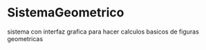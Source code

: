 # SistemaGeometrico
sistema con interfaz grafica para hacer calculos basicos de figuras geometricas

